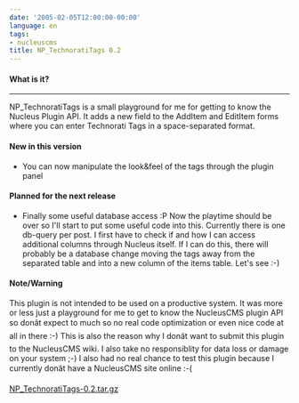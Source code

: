```yaml
---
date: '2005-02-05T12:00:00-00:00'
language: en
tags:
- nucleuscms
title: NP_TechnoratiTags 0.2
---
```



<h4>What is it?</h4>

-------------------------------

NP_TechnoratiTags is a small playground for me for getting to know the Nucleus Plugin API. It adds a new field to the AddItem and EditItem forms where you can enter Technorati Tags in a space-separated format. 



<h4>New in this version</h4>

<ul>

<li>You can now manipulate the look&feel of the tags through the plugin panel</li>

</ul>



<h4>Planned for the next release</h4>

<ul>

<li>Finally some useful database access :P Now the playtime should be over so I'll start to put some useful code into this. Currently there is one db-query per post. I first have to check if and how I can access additional columns through Nucleus itself. If I can do this, there will probably be a database change moving the tags away from the separated table and into a new column of the items table. Let's see :-)</li>

</ul>



<h4>Note/Warning</h4>

This plugin is not intended to be used on a productive system. It was more or less just a playground for me to get to know the NucleusCMS plugin API so donât expect to much so no real code optimization or even nice code at all in there :-) This is also the reason why I donât want to submit this plugin to the NucleusCMS wiki. I also take no responsiblity for data loss or damage on your system ;-) I also had no real chance to test this plugin because I currently donât have a NucleusCMS site online :-(



<a href="http://www.zerokspot.com/uploads/NP_TechnoratiTags-0.2.tar.gz">NP_TechnoratiTags-0.2.tar.gz</a>